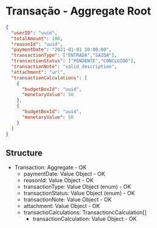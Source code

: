 # Transação - Aggregate Root

```json
{
  "userID": "uuid",
  "totalAmount": 100,
  "reasonId": "uuid",
  "paymentDate": "2021-01-01 10:00:00",
  "transactionType": ["ENTRADA","SAIDA"],
  "transactionStatus": ["PENDENTE","CONCLUIDO"],
  "transactionNote": "valid_description",
  "attachment": "url",
  "transactionCalculations": [
    {
      "budgetBoxId": "uuid",
      "monetaryValue": 50
    },
    {
      "budgetBoxId": "uuid",
      "monetaryValue": 50
    }
  ]
}
```

## Structure
  - Transaction: Aggregate - OK
    - paymentDate: Value Object - OK
    - reasonId: Value Object - OK
    - transactionType: Value Object (enum) - OK
    - transactionStatus: Value Object (enum) - OK
    - transactionNote: Value Object - OK
    - attachment: Value Object - OK
    - transactioCalculations: TransactioncCalculation[]
      - transactionCalculation: Value Object - OK
